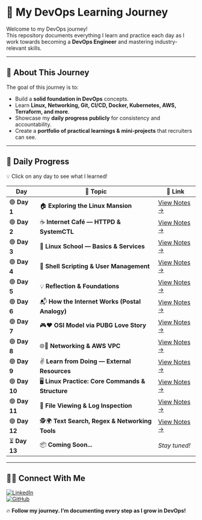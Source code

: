 # 🚀 My DevOps Learning Journey

Welcome to my DevOps journey!  
This repository documents everything I learn and practice each day as I work towards becoming a **DevOps Engineer** and mastering industry-relevant skills.

---

## 📌 About This Journey
The goal of this journey is to:
- Build a **solid foundation in DevOps** concepts.
- Learn **Linux, Networking, Git, CI/CD, Docker, Kubernetes, AWS, Terraform, and more**.
- Showcase my **daily progress publicly** for consistency and accountability.
- Create a **portfolio of practical learnings & mini-projects** that recruiters can see.

---

## 📅 Daily Progress

💡 Click on any day to see what I learned!

| Day | 📖 Topic | 🔗 Link |
|-----|---------|---------|
| 🟢 **Day 1** | 🏠 **Exploring the Linux Mansion** | [View Notes →](./Day01-Exploring-Linux/README.md) |
| 🟢 **Day 2** | ☕ **Internet Café — HTTPD & SystemCTL** | [View Notes →](./Day02-HTTPD-Systemctl/README.md) |
| 🟢 **Day 3** | 🏫 **Linux School — Basics & Services** | [View Notes →](./Day03-Linux-Basics/README.md) |
| 🟢 **Day 4** | 🚀 **Shell Scripting & User Management** | [View Notes →](./Day04-Shell-User/README.md) |
| 🟢 **Day 5** | 💡 **Reflection & Foundations** | [View Notes →](./Day05-Reflection/README.md) |
| 🟢 **Day 6** | 📬 **How the Internet Works (Postal Analogy)** | [View Notes →](./Day06-Internet-Works/README.md) |
| 🟢 **Day 7** | 🎮❤️ **OSI Model via PUBG Love Story** | [View Notes →](./Day07-OSI-Model/README.md) |
| 🟢 **Day 8** | 🌐🏡 **Networking & AWS VPC** | [View Notes →](./Day08-Networking-VPC/README.md) |
| 🟢 **Day 9** | ✌️ **Learn from Doing — External Resources** | [View Notes →](./Day09-Learn-From-Doing/README.md) |
| 🟢 **Day 10** | 🖥️ **Linux Practice: Core Commands & Structure** | [View Notes →](./Day10-Linux-Core/README.md) |
| 🟢 **Day 11** | 📝 **File Viewing & Log Inspection** | [View Notes →](./Day11-Logs-Inspection/README.md) |
| 🟢 **Day 12** | 🕵️🌍 **Text Search, Regex & Networking Tools** | [View Notes →](./Day12-Regex-Networking/README.md) |
| ⏳ **Day 13** | 📦 **Coming Soon...** | _Stay tuned!_ |

---

## 🧑‍💻 Connect With Me  

[![LinkedIn](https://img.shields.io/badge/LinkedIn-0A66C2?style=for-the-badge&logo=linkedin&logoColor=white)](https://www.linkedin.com/in/https://www.linkedin.com/in/deep-mhabdi-35b05a294/)  
[![GitHub](https://img.shields.io/badge/GitHub-181717?style=for-the-badge&logo=github&logoColor=white)](https://github.com/https://github.com/deepMhabdi)

🔥 **Follow my journey. I’m documenting every step as I grow in DevOps!**
